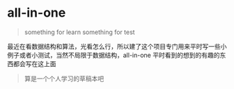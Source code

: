 # all-in-one
> something for learn
> something for test

最近在看数据结构和算法，光看怎么行，所以建了这个项目专门用来平时写一些小例子或者小测试，当然不局限于数据结构，all-in-one 平时看到的想到的有趣的东西都会写在这上面

> 算是一个个人学习的草稿本吧
